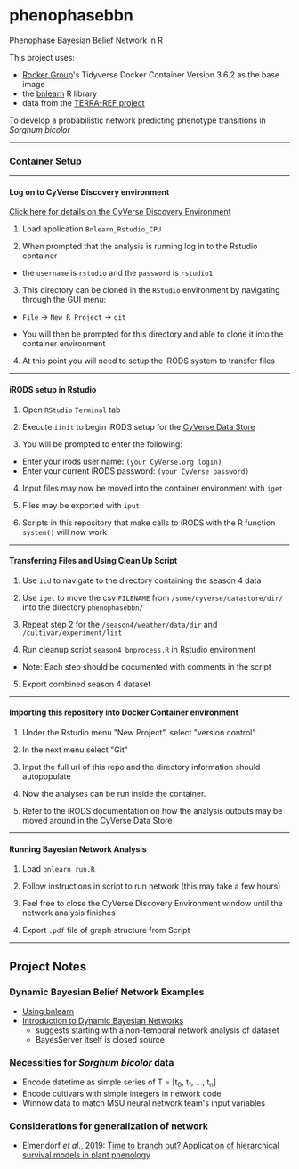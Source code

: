 # phenophasebbn
Phenophase Bayesian Belief Network in R

This project uses:

  - [Rocker Group](https://github.com/rocker-org)'s Tidyverse Docker Container Version 3.6.2 as the base image
  - the [bnlearn](https://www.bnlearn.com/) R library
  - data from the [TERRA-REF project](https://www.terraref.org/)

 To develop a probabilistic network predicting phenotype transitions in *Sorghum bicolor*

---

### Container Setup

---

#### Log on to CyVerse Discovery environment

[Click here for details on the CyVerse Discovery Environment](https://learning.cyverse.org/projects/container_camp_workshop_2019/en/latest/cyverse/de_docker.html)

  1. Load application `Bnlearn_Rstudio_CPU`

  2. When prompted that the analysis is running log in to the Rstudio container

  - the `username` is `rstudio` and the `password` is `rstudio1`

  3. This directory can be cloned in the `RStudio` environment by navigating through the GUI menu:

  - `File` &#8594; `New R Project` &#8594; `git`

  - You will then be prompted for this directory and able to clone it into the container environment

  4. At this point you will need to setup the iRODS system to transfer files

---

#### iRODS setup in Rstudio

  1. Open `RStudio` `Terminal` tab

  2. Execute `iinit` to begin iRODS setup for the [CyVerse Data Store](https://data.cyverse.org/)

  3. You will be prompted to enter the following:
  - Enter your irods user name: `(your CyVerse.org login)`
  - Enter your current iRODS password: `(your CyVerse password)`

  4. Input files may now be moved into the container environment with `iget`

  5. Files may be exported with `iput`
  
  6. Scripts in this repository that make calls to iRODS with the R function `system()` will now work

---

#### Transferring Files and Using Clean Up Script

  1. Use `icd` to navigate to the directory containing the season 4 data

  2. Use `iget` to move the csv `FILENAME` from `/some/cyverse/datastore/dir/` into the directory `phenophasebbn/`

  3. Repeat step 2 for the `/season4/weather/data/dir` and `/cultivar/experiment/list`

  4. Run cleanup script `season4_bnprocess.R` in Rstudio environment

  - Note: Each step should be documented with comments in the script

  5. Export combined season 4 dataset

---

#### Importing this repository into Docker Container environment

1. Under the Rstudio menu "New Project", select "version control"

2. In the next menu select "Git"

3. Input the full url of this repo and the directory information should autopopulate

4. Now the analyses can be run inside the container.

5. Refer to the iRODS documentation on how the analysis outputs may be moved around in the CyVerse Data Store 

---
#### Running Bayesian Network Analysis

  1. Load `bnlearn_run.R`

  2. Follow instructions in script to run network (this may take a few hours)

  3. Feel free to close the CyVerse Discovery Environment window until the network analysis finishes

  4. Export `.pdf` file of graph structure from Script

---

## Project Notes

### Dynamic Bayesian Belief Network Examples

- [Using bnlearn](https://www.github.com/rbartelme/phenophasebbn)
- [Introduction to Dynamic Bayesian Networks](https://www.bayesserver.com/docs/introduction/dynamic-bayesian-networks)
  * suggests starting with a non-temporal network analysis of dataset
  * BayesServer itself is closed source

### Necessities for *Sorghum bicolor* data

- Encode datetime as simple series of T = [t<sub>0</sub>, t<sub>1</sub>, ..., t<sub>n</sub>]
- Encode cultivars with simple integers in network code
- Winnow data to match MSU neural network team's input variables

### Considerations for generalization of network

- Elmendorf *et al.*, 2019: [Time to branch out? Application of hierarchical survival models in plant phenology](https://www.sciencedirect.com/science/article/pii/S0168192319303107?via%3Dihub)

